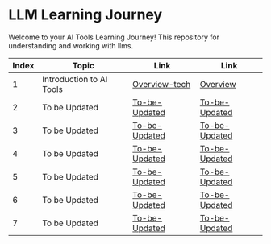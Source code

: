 # LLM Learning Journey

Welcome to your AI Tools Learning Journey! This repository for understanding and working with llms.


| Index | Topic | Link | Link |
|-----|-------|------|------|
| 1 | Introduction to AI Tools | [Overview-tech](AI-Tools-Technical-Overview.md) | [Overview](AI-Tools-Restaurant-Overview.md) |
| 2 | To be Updated | [To-be-Updated](ollama-deep-dive.md) |[To-be-Updated](ollama-deep-dive.md) |
| 3 | To be Updated | [To-be-Updated](language-models-explained.md) |[To-be-Updated](ollama-deep-dive.md) |
| 4 | To be Updated | [To-be-Updated](langchain-basics.md) |[To-be-Updated](ollama-deep-dive.md) |
| 5 | To be Updated | [To-be-Updated](ollama-langchain-integration.md) |[To-be-Updated](ollama-deep-dive.md) |
| 6 | To be Updated | [To-be-Updated](first-ai-app-tutorial.md) |[To-be-Updated](ollama-deep-dive.md) |
| 7 | To be Updated | [To-be-Updated](advanced-ai-tools.md) |[To-be-Updated](ollama-deep-dive.md) |

